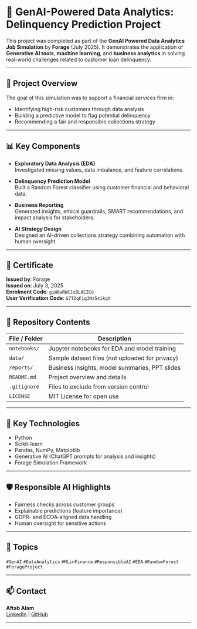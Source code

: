 # 🧠 GenAI-Powered Data Analytics: Delinquency Prediction Project

This project was completed as part of the **GenAI Powered Data Analytics Job Simulation** by **Forage** (July 2025). It demonstrates the application of **Generative AI tools**, **machine learning**, and **business analytics** in solving real-world challenges related to customer loan delinquency.

---

## 🚀 Project Overview

The goal of this simulation was to support a financial services firm in:
- Identifying high-risk customers through data analysis
- Building a predictive model to flag potential delinquency
- Recommending a fair and responsible collections strategy

---

## 📊 Key Components

- **Exploratory Data Analysis (EDA)**  
  Investigated missing values, data imbalance, and feature correlations.

- **Delinquency Prediction Model**  
  Built a Random Forest classifier using customer financial and behavioral data.

- **Business Reporting**  
  Generated insights, ethical guardrails, SMART recommendations, and impact analysis for stakeholders.

- **AI Strategy Design**  
  Designed an AI-driven collections strategy combining automation with human oversight.

---

## 🧾 Certificate

**Issued by**: Forage  
**Issued on**: July 3, 2025  
**Enrolment Code**: `giW6wRWCJzBL8CZCd`  
**User Verification Code**: `G7TZqFiqJMz54ikqX`

---

## 📁 Repository Contents

| File / Folder         | Description                                   |
|------------------------|-----------------------------------------------|
| `notebooks/`           | Jupyter notebooks for EDA and model training |
| `data/`                | Sample dataset files (not uploaded for privacy) |
| `reports/`             | Business insights, model summaries, PPT slides |
| `README.md`            | Project overview and details                 |
| `.gitignore`           | Files to exclude from version control        |
| `LICENSE`              | MIT License for open use                     |

---

## 🧠 Key Technologies

- Python  
- Scikit-learn  
- Pandas, NumPy, Matplotlib  
- Generative AI (ChatGPT prompts for analysis and insights)  
- Forage Simulation Framework  

---

## 🛡️ Responsible AI Highlights

- Fairness checks across customer groups  
- Explainable predictions (feature importance)  
- GDPR- and ECOA-aligned data handling  
- Human oversight for sensitive actions  

---

## 📌 Topics

`#GenAI` `#DataAnalytics` `#MLinFinance` `#ResponsibleAI` `#EDA` `#RandomForest` `#ForageProject`

---

## 📫 Contact

**Aftab Alam**  
[LinkedIn](https://www.linkedin.com/in/aftaba1am/) | [GitHub](https://github.com/Aftabal1m)

---

